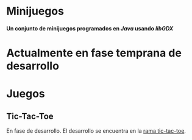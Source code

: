 # Minijuegos
#### Un conjunto de minijuegos programados en *Java* usando *libGDX*
# Actualmente en fase temprana de desarrollo

# Juegos
## Tic-Tac-Toe
En fase de desarrollo. El desarrollo se encuentra en la [rama tic-tac-toe](https://github.com/matiuri/Minijuegos/tree/tic-tac-toe).

